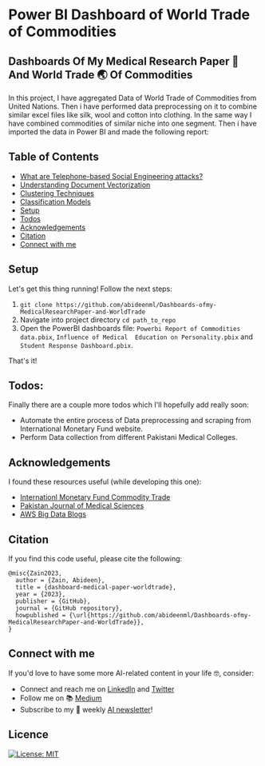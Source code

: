 # Power BI Dashboard of World Trade of Commodities

## Dashboards Of My Medical Research Paper :microscope: And World Trade :earth_asia: Of Commodities 

In this project, I have aggregated Data of World Trade of Commodities from United Nations. Then i have performed data preprocessing on it to combine similar excel files 
like silk, wool and cotton into clothing. In the same way I have combined commodities of similar niche into one segment. Then i have imported the data in Power BI and 
made the following report:


## Table of Contents
  * [What are Telephone-based Social Engineering attacks?](#what-are-telephone-based-social-engineering-attacks)
  * [Understanding Document Vectorization](#understanding-vectorization)
  * [Clustering Techniques](#clustering-techniques)
  * [Classification Models](#classification-models)
  * [Setup](#setup)
  * [Todos](#todos)
  * [Acknowledgements](#acknowledgements)
  * [Citation](#citation)
  * [Connect with me](#connect-with-me)


## Setup


Let's get this thing running! Follow the next steps:

1. `git clone https://github.com/abideenml/Dashboards-ofmy-MedicalResearchPaper-and-WorldTrade`
2. Navigate into project directory `cd path_to_repo`
3. Open the PowerBI dashboards file: `Powerbi Report of Commodities data.pbix`, `Influence of Medical  Education on Personality.pbix` and `Student Response Dashboard.pbix`.

That's it! <br/>





## Todos:

Finally there are a couple more todos which I'll hopefully add really soon:
* Automate the entire process of Data preprocessing and scraping from International Monetary Fund website.
* Perform Data collection from different Pakistani Medical Colleges.






## Acknowledgements

I found these resources useful (while developing this one):

* [Internationl Monetary Fund Commodity Trade](https://data.imf.org/?sk=2cddccb8-0b59-43e9-b6a0-59210d5605d2)
* [Pakistan Journal of Medical Sciences](https://www.pjms.org.pk/index.php/pjms)
* [AWS Big Data Blogs](https://aws.amazon.com/blogs/big-data/category/analytics/aws-glue/)



## Citation

If you find this code useful, please cite the following:

```
@misc{Zain2023,
  author = {Zain, Abideen},
  title = {dashboard-medical-paper-worldtrade},
  year = {2023},
  publisher = {GitHub},
  journal = {GitHub repository},
  howpublished = {\url{https://github.com/abideenml/Dashboards-ofmy-MedicalResearchPaper-and-WorldTrade}},
}
```

## Connect with me

If you'd love to have some more AI-related content in your life :nerd_face:, consider:

* Connect and reach me on [LinkedIn](https://www.linkedin.com/in/zaiinulabideen/) and [Twitter](https://twitter.com/zaynismm)
* Follow me on 📚 [Medium](https://medium.com/@zaiinn440)
* Subscribe to my 📢 weekly [AI newsletter](https://rethinkai.substack.com/)!

## Licence

[![License: MIT](https://img.shields.io/badge/License-MIT-yellow.svg)](https://github.com/abideenml/Dashboards-ofmy-MedicalResearchPaper-and-WorldTrade/blob/master/LICENCE)

